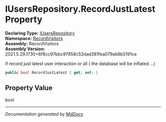 ﻿<!--  
  <auto-generated>   
    The contents of this file were generated by a tool.  
    Changes to this file may be list if the file is regenerated  
  </auto-generated>   
-->

# IUsersRepository.RecordJustLatest Property

**Declaring Type:** [IUsersRepository](../index.md)  
**Namespace:** [RecordVisitors](../../index.md)  
**Assembly:** RecordVisitors  
**Assembly Version:** 2021.5.29.1730+6f8cc97bbc97858c52dad381fea079ab8b5191ce

if record just latest user interaction or all ( the database will be inflated ...)

```csharp
public bool RecordJustLatest { get; set; }
```

## Property Value

bool

___

*Documentation generated by [MdDocs](https://github.com/ap0llo/mddocs)*
